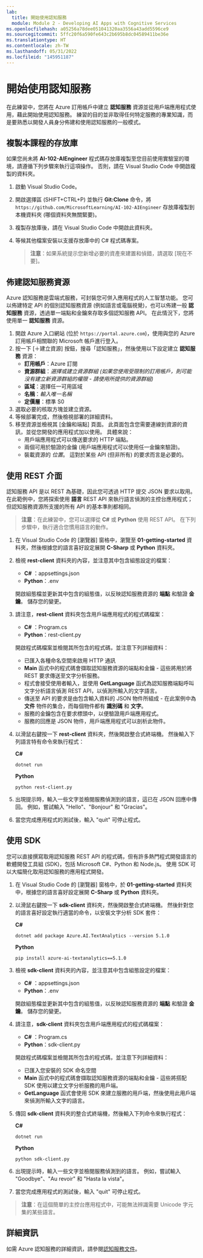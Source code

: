 ```yaml
---
lab:
  title: 開始使用認知服務
  module: Module 2 - Developing AI Apps with Cognitive Services
ms.openlocfilehash: a05256a78dee051041320aa3556a43add5596ce9
ms.sourcegitcommit: 5ffc20f6a590fe643c2b695b8dc04589411be36e
ms.translationtype: HT
ms.contentlocale: zh-TW
ms.lasthandoff: 05/31/2022
ms.locfileid: "145951187"
---
```

# <a name="get-started-with-cognitive-services"></a>開始使用認知服務

在此練習中，您將在 Azure 訂用帳戶中建立 **認知服務** 資源並從用戶端應用程式使用，藉此開始使用認知服務。 練習的目的並非取得任何特定服務的專業知識，而是要熟悉以開發人員身分佈建和使用認知服務的一般模式。

## <a name="clone-the-repository-for-this-course"></a>複製本課程的存放庫

如果您尚未將 **AI-102-AIEngineer** 程式碼存放庫複製至您目前使用實驗室的環境，請遵循下列步驟來執行這項操作。 否則，請在 Visual Studio Code 中開啟複製的資料夾。

1. 啟動 Visual Studio Code。
2. 開啟選擇區 (SHIFT+CTRL+P) 並執行 **Git:Clone** 命令，將 `https://github.com/MicrosoftLearning/AI-102-AIEngineer` 存放庫複製到本機資料夾 (哪個資料夾無關緊要)。
3. 複製存放庫後，請在 Visual Studio Code 中開啟此資料夾。
4. 等候其他檔案安裝以支援存放庫中的 C# 程式碼專案。

    > **注意**：如果系統提示您新增必要的資產來建置和偵錯，請選取 [現在不要]。

## <a name="provision-a-cognitive-services-resource"></a>佈建認知服務資源

Azure 認知服務是雲端式服務，可封裝您可併入應用程式的人工智慧功能。 您可以佈建特定 API 的個別認知服務資源 (例如語言或電腦視覺)，也可以佈建一般 **認知服務** 資源，透過單一端點和金鑰來存取多個認知服務 API。 在此情況下，您將使用單一 **認知服務** 資源。

1. 開啟 Azure 入口網站 (位於 `https://portal.azure.com`)，使用與您的 Azure 訂用帳戶相關聯的 Microsoft 帳戶進行登入。
2. 按一下 [&#65291;建立資源] 按鈕，搜尋「認知服務」，然後使用以下設定建立 **認知服務** 資源：
    - **訂用帳戶**：Azure 訂閱
    - **資源群組**：*選擇或建立資源群組 (如果您使用受限制的訂用帳戶，則可能沒有建立新資源群組的權限 - 請使用所提供的資源群組)*
    - **區域**：選擇任一可用區域
    - **名稱**：*輸入唯一名稱*
    - **定價層**：標準 S0
3. 選取必要的核取方塊並建立資源。
4. 等候部署完成，然後檢視部署的詳細資料。
5. 移至資源並檢視其 [金鑰和端點] 頁面。 此頁面包含您需要連線到資源的資訊，並從您開發的應用程式加以使用。 具體來說：
    - 用戶端應用程式可以傳送要求的 HTTP 端點。
    - 兩個可用於驗證的金鑰 (用戶端應用程式可以使用任一金鑰來驗證)。
    - 裝載資源的 *位置*。 這對於某些 API (但非所有) 的要求而言是必要的。

## <a name="use-a-rest-interface"></a>使用 REST 介面

認知服務 API 是以 REST 為基礎，因此您可透過 HTTP 提交 JSON 要求以取用。 在此範例中，您將探索使用 **語言** REST API 來執行語言偵測的主控台應用程式；但認知服務資源所支援的所有 API 的基本準則都相同。

> **注意**：在此練習中，您可以選擇從 **C#** 或 **Python** 使用 REST API。 在下列步驟中，執行適合您慣用語言的動作。

1. 在 Visual Studio Code 的 [瀏覽器] 窗格中，瀏覽至 **01-getting-started** 資料夾，然後根據您的語言喜好設定展開 **C-Sharp** 或 **Python** 資料夾。
2. 檢視 **rest-client** 資料夾的內容，並注意其中包含組態設定的檔案：
    - **C#** ：appsettings.json
    - **Python**：.env

    開啟組態檔並更新其中包含的組態值，以反映認知服務資源的 **端點** 和驗證 **金鑰**。 儲存您的變更。
3. 請注意，**rest-client** 資料夾包含用戶端應用程式的程式碼檔案：

    - **C#** ：Program.cs
    - **Python**：rest-client.py

    開啟程式碼檔案並檢閱其所包含的程式碼，並注意下列詳細資料：
    - 已匯入各種命名空間來啟用 HTTP 通訊
    - **Main** 函式中的程式碼會擷取認知服務資源的端點和金鑰 - 這些將用於將 REST 要求傳送至文字分析服務。
    - 程式會接受使用者輸入，並使用 **GetLanguage** 函式為認知服務端點呼叫文字分析語言偵測 REST API，以偵測所輸入的文字語言。
    - 傳送至 API 的要求是由包含輸入資料的 JSON 物件所組成 - 在此案例中為 **文件** 物件的集合，而每個物件都有 **識別碼** 和 **文字**。
    - 服務的金鑰包含在要求標頭中，以便驗證用戶端應用程式。
    - 服務的回應是 JSON 物件，用戶端應用程式可以剖析此物件。
4. 以滑鼠右鍵按一下 **rest-client** 資料夾，然後開啟整合式終端機。 然後輸入下列語言特有命令來執行程式：

    **C#**

    ```
    dotnet run
    ```

    **Python**

    ```
    python rest-client.py
    ```

5. 出現提示時，輸入一些文字並檢閱服務偵測到的語言，這已在 JSON 回應中傳回。 例如，嘗試輸入 "Hello"、"Bonjour" 和 "Gracias"。
6. 當您完成應用程式的測試後，輸入 "quit" 可停止程式。

## <a name="use-an-sdk"></a>使用 SDK

您可以直接撰寫取用認知服務 REST API 的程式碼，但有許多熱門程式開發語言的軟體開發工具組 (SDK)，包括 Microsoft C#、Python 和 Node.js。 使用 SDK 可以大幅簡化取用認知服務的應用程式開發。

1. 在 Visual Studio Code 的 [瀏覽器] 窗格中，於 **01-getting-started** 資料夾中，根據您的語言喜好設定展開 **C-Sharp** 或 **Python** 資料夾。
2. 以滑鼠右鍵按一下 **sdk-client** 資料夾，然後開啟整合式終端機。 然後針對您的語言喜好設定執行適當的命令，以安裝文字分析 SDK 套件：

    **C#**

    ```
    dotnet add package Azure.AI.TextAnalytics --version 5.1.0
    ```

    **Python**

    ```
    pip install azure-ai-textanalytics==5.1.0
    ```

3. 檢視 **sdk-client** 資料夾的內容，並注意其中包含組態設定的檔案：
    - **C#** ：appsettings.json
    - **Python**：.env

    開啟組態檔並更新其中包含的組態值，以反映認知服務資源的 **端點** 和驗證 **金鑰**。 儲存您的變更。
    
4. 請注意，**sdk-client** 資料夾包含用戶端應用程式的程式碼檔案：

    - **C#** ：Program.cs
    - **Python**：sdk-client.py

    開啟程式碼檔案並檢閱其所包含的程式碼，並注意下列詳細資料：
    - 已匯入您安裝的 SDK 命名空間
    - **Main** 函式中的程式碼會擷取認知服務資源的端點和金鑰 - 這些將搭配 SDK 使用以建立文字分析服務的用戶端。
    - **GetLanguage** 函式會使用 SDK 來建立服務的用戶端，然後使用此用戶端來偵測所輸入文字的語言。
5. 傳回 **sdk-client** 資料夾的整合式終端機，然後輸入下列命令來執行程式：

    **C#**

    ```
    dotnet run
    ```

    **Python**

    ```
    python sdk-client.py
    ```

6. 出現提示時，輸入一些文字並檢閱服務偵測到的語言。 例如，嘗試輸入 "Goodbye"、"Au revoir" 和 "Hasta la vista"。
7. 當您完成應用程式的測試後，輸入 "quit" 可停止程式。

> **注意**：在這個簡單的主控台應用程式中，可能無法辨識需要 Unicode 字元集的某些語言。

## <a name="more-information"></a>詳細資訊

如需 Azure 認知服務的詳細資訊，請參閱[認知服務文件](https://docs.microsoft.com/azure/cognitive-services/what-are-cognitive-services)。

